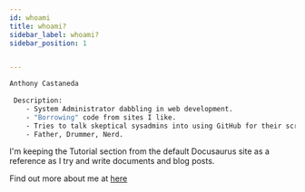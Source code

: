 ```yaml
---
id: whoami
title: whoami?
sidebar_label: whoami?
sidebar_position: 1


---
```

<!-- ## whoami? -->

```bash title="anthony@anthonycastaneda.com:~$ whoami"
Anthony Castaneda
 
 Description:
    - System Administrator dabbling in web development. 
    - "Borrowing" code from sites I like. 
    - Tries to talk skeptical sysadmins into using GitHub for their scripts. 
    - Father, Drummer, Nerd.
```


I'm keeping the Tutorial section from the default Docusaurus site as a reference as I try and write documents and blog posts.

Find out more about me at [here](https://anthonycastaneda.github.io)
